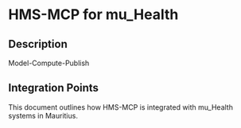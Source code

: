 # HMS-MCP for mu_Health

## Description

Model-Compute-Publish

## Integration Points

This document outlines how HMS-MCP is integrated with mu_Health systems in Mauritius.
